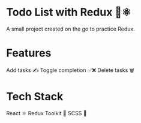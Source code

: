 # Todo List with Redux 📝⚛️
A small project created on the go to practice Redux.

# Features
Add tasks ✍️
Toggle completion ✅❌
Delete tasks 🗑️

# Tech Stack
React ⚛️
Redux Toolkit 🔄
SCSS 🎨

